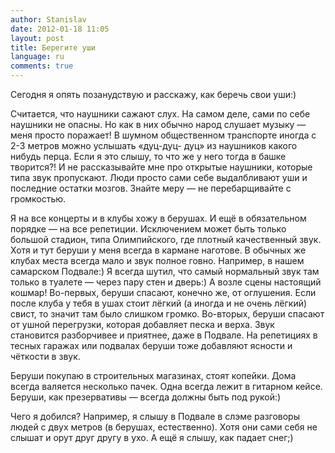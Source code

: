 ```yaml
---
author: Stanislav
date: 2012-01-18 11:05
layout: post
title: Берегите уши
language: ru
comments: true
---
```


Сегодня я опять позанудствую и расскажу, как беречь свои уши:)

Считается, что наушники сажают слух. На самом деле, сами по себе наушники не
опасны. Но как в них обычно народ слушает музыку — меня просто поражает! В
шумном общественном транспорте иногда с 2-3 метров можно услышать «дуц-дуц-
дуц» из наушников какого нибудь перца. Если я это слышу, то что же у него
тогда в башке творится?! И не рассказывайте мне про открытые наушники, которые
типа звук пропускают. Люди просто сами себе выдалбливают уши и последние
остатки мозгов. Знайте меру — не перебарщивайте с громкостью.

Я на все концерты и в клубы хожу в берушах. И ещё в обязательном порядке — на
все репетиции. Исключением может быть только большой стадион, типа
Олимпийского, где плотный качественный звук. Хотя и тут беруши у меня всегда в
кармане наготове. В обычных же клубах места всегда мало и звук полное говно.
Например, в нашем самарском Подвале:) Я всегда шутил, что самый нормальный
звук там только в туалете — через пару стен и дверь:) А возле сцены настоящий
кошмар! Во-первых, беруши спасают, конечно же, от оглушения. Если после клуба
у тебя в ушах стоит лёгкий (а иногда и не очень лёгкий) свист, то значит там
было слишком громко. Во-вторых, беруши спасают от ушной перегрузки, которая
добавляет песка и верха. Звук становится разборчивее и приятнее, даже в
Подвале. На репетициях в тесных гаражах или подвалах беруши тоже добавляют
ясности и чёткости в звук.

Беруши покупаю в строительных магазинах, стоят копейки. Дома всегда валяется
несколько пачек. Одна всегда лежит в гитарном кейсе. Беруши, как презервативы
— всегда должны быть под рукой:)

Чего я добился? Например, я слышу в Подвале в слэме разговоры людей с двух
метров (в берушах, естественно). Хотя они сами себя не слышат и орут друг
другу в ухо. А ещё я слышу, как падает снег;)

